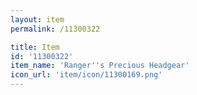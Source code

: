 ```yaml
---
layout: item
permalink: /11300322

title: Item
id: '11300322'
item_name: 'Ranger''s Precious Headgear'
icon_url: 'item/icon/11300169.png'
---
```

